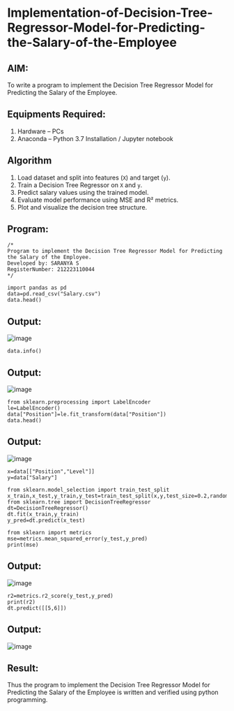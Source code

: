 # Implementation-of-Decision-Tree-Regressor-Model-for-Predicting-the-Salary-of-the-Employee

## AIM:
To write a program to implement the Decision Tree Regressor Model for Predicting the Salary of the Employee.

## Equipments Required:
1. Hardware – PCs
2. Anaconda – Python 3.7 Installation / Jupyter notebook

## Algorithm
1. Load dataset and split into features (`X`) and target (`y`).
2. Train a Decision Tree Regressor on `X` and `y`.
3. Predict salary values using the trained model.
4. Evaluate model performance using MSE and R² metrics.
5. Plot and visualize the decision tree structure.

## Program:
```
/*
Program to implement the Decision Tree Regressor Model for Predicting the Salary of the Employee.
Developed by: SARANYA S
RegisterNumber: 212223110044 
*/
```
```
import pandas as pd
data=pd.read_csv("Salary.csv")
data.head()
```
## Output:
![image](https://github.com/user-attachments/assets/757f71d6-4bba-41bb-96b8-6db28b64495f)
```
data.info()
```
## Output:
![image](https://github.com/user-attachments/assets/ef4f8bf6-e0a2-4288-b046-8223347bc768)
```
from sklearn.preprocessing import LabelEncoder
le=LabelEncoder()
data["Position"]=le.fit_transform(data["Position"])
data.head()
```
## Output:
![image](https://github.com/user-attachments/assets/7acd4b59-ce40-4e1e-af70-b3f15ce470ed)
```
x=data[["Position","Level"]]
y=data["Salary"]
```
```
from sklearn.model_selection import train_test_split
x_train,x_test,y_train,y_test=train_test_split(x,y,test_size=0.2,random_state=2)
from sklearn.tree import DecisionTreeRegressor
dt=DecisionTreeRegressor()
dt.fit(x_train,y_train)
y_pred=dt.predict(x_test)
```
```
from sklearn import metrics
mse=metrics.mean_squared_error(y_test,y_pred)
print(mse)
```
## Output:
![image](https://github.com/user-attachments/assets/059d95bc-b465-4b84-a02c-dbb0a19afb60)

```
r2=metrics.r2_score(y_test,y_pred)
print(r2)
dt.predict([[5,6]])
```
## Output:
![image](https://github.com/user-attachments/assets/cb1da165-6212-4877-a04d-d64d37d1f092)
## Result:
Thus the program to implement the Decision Tree Regressor Model for Predicting the Salary of the Employee is written and verified using python programming.
